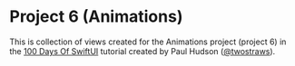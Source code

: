 # Project 6 (Animations)

This is collection of views created for the Animations project (project 6) in the [100 Days Of SwiftUI](https://www.hackingwithswift.com/100/swiftui/) tutorial created by Paul Hudson ([@twostraws](https://github.com/twostraws)).
